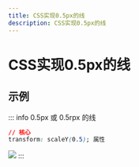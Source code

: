 ```yaml
---
title: CSS实现0.5px的线
description: CSS实现0.5px的线
---
```


# CSS实现0.5px的线

## 示例

::: info 0.5px 或 0.5rpx 的线
``` css
// 核心
transform: scaleY(0.5); 属性
```
<img src="http://www.jwblog.cn/images/pc/code/line_one.png" />
:::